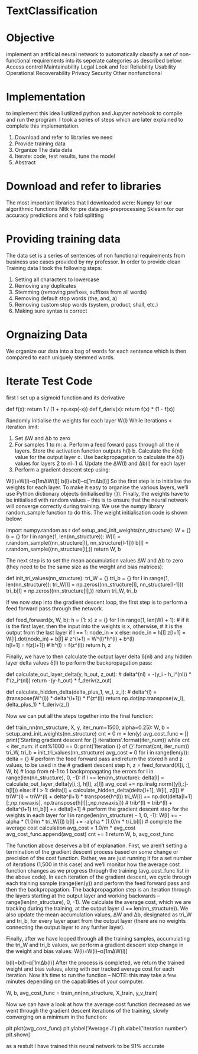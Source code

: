 # TextClassification
# Objective 
implement an artificial neural network to automatically classify a set of non-functional requirements into its seperate categories as described below:
Access control
Maintainability
Legal
Look and feel
Reliability
Usability
Operational 
Recoverability 
Privacy 
Security
Other nonfunctional

# Implementation
to implement this idea I utilized python and Jupyter notebook to compile and run the program. I took a series of steps which are later explained to complete this implementation.
1. Download and refer to libraries we need
2. Provide training data
3. Organize The data data
4. Iterate: code, test results, tune the model
5. Abstract

# Download and refer to libraries
The most important libraries that I downloaded were:
Numpy for our algorithmic functions
Nltk for pre data pre-preprocessing 
Sklearn for our accuracy predictions and k fold splitting 

# Providing training data
The data set is a series of sentences of non functional requirements from business use cases provided by my professor. In order to provide clean Training data I took the following steps:
1. Setting all characters to lowercase
2. Removing any duplicates
3. Stemming (removing prefixes, suffixes from all words)
4. Removing default stop words (the, and, a)
5. Removing custom stop words (system, product, shall, etc.)
6. Making sure syntax is correct

# Orgnaizing Data
We organize our data  into a bag of words for each sentence which is then compared to each uniquely stemmed words. 

# Iterate Test Code
first I set up a sigmoid function and its derivative 

def f(x):
    return 1 / (1 + np.exp(-x))
def f_deriv(x):
    return f(x) * (1 - f(x))

    
Randomly initialise the weights for each layer W(l)
While iterations < iteration limit:
1. Set ΔW and Δb to zero
2. For samples 1 to m:
a. Perform a feed foward pass through all the nl layers. Store the activation function outputs h(l)
b. Calculate the δ(nl) value for the output layer
c. Use backpropagation to calculate the δ(l) values for layers 2 to nl−1
d. Update the ΔW(l) and Δb(l) for each layer
3. Perform a gradient descent step using:

W(l)=W(l)–α[1mΔW(l)]
b(l)=b(l)–α[1mΔb(l)]
So the first step is to initialise the weights for each layer. To make it easy to organise the various layers, we’ll use Python dictionary objects (initialised by {}). Finally, the weights have to be initialised with random values – this is to ensure that the neural network will converge correctly during training. We use the numpy library random_sample function to do this. The weight initialisation code is shown below:


import numpy.random as r
def setup_and_init_weights(nn_structure):
    W = {}
    b = {}
    for l in range(1, len(nn_structure)):
        W[l] = r.random_sample((nn_structure[l], nn_structure[l-1]))
        b[l] = r.random_sample((nn_structure[l],))
    return W, b


The next step is to set the mean accumulation values ΔW and Δb to zero (they need to be the same size as the weight and bias matrices):


def init_tri_values(nn_structure):
    tri_W = {}
    tri_b = {}
    for l in range(1, len(nn_structure)):
        tri_W[l] = np.zeros((nn_structure[l], nn_structure[l-1]))
        tri_b[l] = np.zeros((nn_structure[l],))
    return tri_W, tri_b
    
If we now step into the gradient descent loop, the first step is to perform a feed forward pass through the network.


def feed_forward(x, W, b):
    h = {1: x}
    z = {}
    for l in range(1, len(W) + 1):
        # if it is the first layer, then the input into the weights is x, otherwise, 
        # it is the output from the last layer
        if l == 1:
            node_in = x
        else:
            node_in = h[l]
        z[l+1] = W[l].dot(node_in) + b[l] # z^(l+1) = W^(l)*h^(l) + b^(l)  
        h[l+1] = f(z[l+1]) # h^(l) = f(z^(l)) 
    return h, z


Finally, we have to then calculate the output layer delta δ(nl) and any hidden layer delta values δ(l) to perform the backpropagation pass:

def calculate_out_layer_delta(y, h_out, z_out):
    # delta^(nl) = -(y_i - h_i^(nl)) * f'(z_i^(nl))
    return -(y-h_out) * f_deriv(z_out)

def calculate_hidden_delta(delta_plus_1, w_l, z_l):
    # delta^(l) = (transpose(W^(l)) * delta^(l+1)) * f'(z^(l))
    return np.dot(np.transpose(w_l), delta_plus_1) * f_deriv(z_l)


Now we can put all the steps together into the final function:

def train_nn(nn_structure, X, y, iter_num=1500, alpha=0.25):
    W, b = setup_and_init_weights(nn_structure)
    cnt = 0
    m = len(y)
    avg_cost_func = []
    print('Starting gradient descent for {} iterations'.format(iter_num))
    while cnt < iter_num:
        if cnt%1000 == 0:
            print('Iteration {} of {}'.format(cnt, iter_num))
        tri_W, tri_b = init_tri_values(nn_structure)
        avg_cost = 0
        for i in range(len(y)):
            delta = {}
            # perform the feed forward pass and return the stored h and z values, to be used in the
            # gradient descent step
            h, z = feed_forward(X[i, :], W, b)
            # loop from nl-1 to 1 backpropagating the errors
            for l in range(len(nn_structure), 0, -1):
                if l == len(nn_structure):
                    delta[l] = calculate_out_layer_delta(y[i,:], h[l], z[l])
                    avg_cost += np.linalg.norm((y[i,:]-h[l]))
                else:
                    if l > 1:
                        delta[l] = calculate_hidden_delta(delta[l+1], W[l], z[l])
                    # triW^(l) = triW^(l) + delta^(l+1) * transpose(h^(l))
                    tri_W[l] += np.dot(delta[l+1][:,np.newaxis], np.transpose(h[l][:,np.newaxis])) 
                    # trib^(l) = trib^(l) + delta^(l+1)
                    tri_b[l] += delta[l+1]
        # perform the gradient descent step for the weights in each layer
        for l in range(len(nn_structure) - 1, 0, -1):
            W[l] += -alpha * (1.0/m * tri_W[l])
            b[l] += -alpha * (1.0/m * tri_b[l])
        # complete the average cost calculation
        avg_cost = 1.0/m * avg_cost
        avg_cost_func.append(avg_cost)
        cnt += 1
    return W, b, avg_cost_func


The function above deserves a bit of explanation. First, we aren’t setting a termination of the gradient descent process based on some change or precision of the cost function. Rather, we are just running it for a set number of iterations (1,500 in this case) and we’ll monitor how the average cost function changes as we progress through the training (avg_cost_func list in the above code). In each iteration of the gradient descent, we cycle through each training sample (range(len(y)) and perform the feed forward pass and then the backpropagation. The backpropagation step is an iteration through the layers starting at the output layer and working backwards – range(len(nn_structure), 0, -1). We calculate the average cost, which we are tracking during the training, at the output layer (l == len(nn_structure)). We also update the mean accumulation values, ΔW and Δb, designated as tri_W and tri_b, for every layer apart from the output layer (there are no weights connecting the output layer to any further layer).

Finally, after we have looped through all the training samples, accumulating the tri_W and tri_b values, we perform a gradient descent step change in the weight and bias values:
W(l)=W(l)–α[1mΔW(l)]

b(l)=b(l)–α[1mΔb(l)]
After the process is completed, we return the trained weight and bias values, along with our tracked average cost for each iteration. Now it’s time to run the function – NOTE: this may take a few minutes depending on the capabilities of your computer.

W, b, avg_cost_func = train_nn(nn_structure, X_train, y_v_train)

Now we can have a look at how the average cost function decreased as we went through the gradient descent iterations of the training, slowly converging on a minimum in the function:

plt.plot(avg_cost_func)
plt.ylabel('Average J')
plt.xlabel('Iteration number')
plt.show()

as a restult I have trained this neural network to be 91% accurate 
